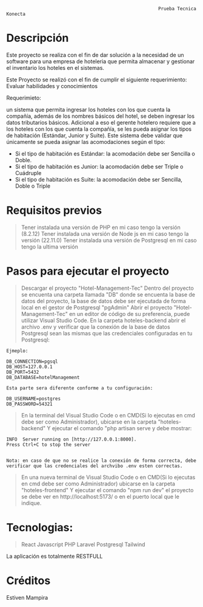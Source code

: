 															Prueba Tecnica Konecta
															

# Descripción 

Este proyecto se realiza con el fin de dar solución a la necesidad de un software para una empresa de hoteleria 
que permita almacenar y gestionar el inventario los hoteles en el sistemas.


Este Proyecto se realizó con el fin de cumplir el siguiente requerimiento: Evaluar  habilidades y conocimientos

Requerimieto: 

un sistema que permita ingresar los hoteles con los que cuenta la compañía,
además de los nombres básicos del hotel, se deben ingresar los datos tributarios básicos.
Adicional a eso el gerente hotelero requiere que a los hoteles con los que cuenta la compañía,
se les pueda asignar los tipos de habitación (Estándar, Junior y Suite). Este sistema debe validar
que únicamente se pueda asignar las acomodaciones según el tipo:
- Si el tipo de habitación es Estándar: la acomodación debe ser Sencilla o Doble.
- Si el tipo de habitación es Junior: la acomodación debe ser Triple o Cuádruple
- Si el tipo de habitación es Suite: la acomodación debe ser Sencilla, Doble o Triple

# Requisitos previos


>Tener instalada una versión de PHP en mi caso tengo la versión (8.2.12)
>Tener instalada una versión de Node js en mi caso tengo la versión (22.11.0)
>Tener instalada una versión de Postgresql en mi caso tengo la ultima versión


# Pasos para ejecutar el proyecto 

>Descargar el proyecto "Hotel-Management-Tec"
>Dentro del proyecto se encuenta una carpeta llamada "DB" donde se encuenta la base de datos del proyecto, la base de datos 
debe ser ejecutada de forma local en el gestor de Postgresql "pgAdmin"
>Abrir el proyecto "Hotel-Management-Tec" en un editor de código de su preferencia, puede utilizar Visual Studio Code. 
>En la carpeta hoteles-backend abrir el archivo .env y verificar que la conexión de la base de datos Postgresql sean las mismas que las credenciales configuradas en tu Postgresql:

	Ejmeplo:
	
	DB_CONNECTION=pgsql
	DB_HOST=127.0.0.1
	DB_PORT=5432
	DB_DATABASE=hotelManagement
	
	Esta parte sera diferente conforme a tu configuración: 
	
	DB_USERNAME=postgres
	DB_PASSWORD=54321
  
>En la terminal del Visual Studio Code o en CMD(Si lo ejecutas en cmd debe ser como Administrador), ubicarse en la carpeta  "hoteles-backend"  Y ejecutar el comando "php artisan serve y debe mostrar:

	INFO  Server running on [http://127.0.0.1:8000].
	Press Ctrl+C to stop the server

	
	Nota: en caso de que no se realice la conexión de forma correcta, debe verificar que las credenciales del archvibo .env esten correctas.
	
>En una nueva terminal de Visual Studio Code o en CMD(Si lo ejecutas en cmd debe ser como Administrador) ubicarse en la carpeta "hoteles-frontend"  Y ejecutar el comando "npm run dev" el proyecto se debe ver en
http://localhost:5173/ o en el puerto local que le indique.

# Tecnologias:

>React
>Javascript
>PHP
>Laravel
>Postgresql
>Tailwind


La aplicación es totalmente RESTFULL

# Créditos

Estiven Mampira
